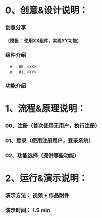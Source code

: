 # 0、创意&设计说明：
   ###   创意分享
   ####   （模板 ：使用XX组件，实现YY功能）
   ###   组件介绍
      #   00、<XX>
      #   01、<YY>
   ###   功能介绍

# 1、流程&原理说明：
   ###   00、注册（首次使用无用户，执行注册）
   ###   01、登录（使用注册用户，登录系统）
   ###   02、功能选择（提供哪些功能）
   
# 2、运行&演示说明：
   ###   演示方法： 视频 + 作品附件
   ###   演示时间： 1.5 min

